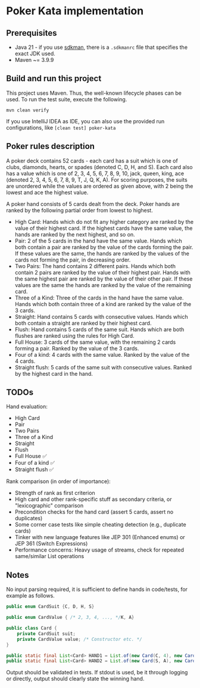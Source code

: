# Poker Kata implementation

## Prerequisites

- Java 21 - if you use [sdkman](https://sdkman.io/), there is a `.sdkmanrc` file that specifies the exact JDK used.
- Maven ~= 3.9.9

## Build and run this project

This project uses Maven. Thus, the well-known lifecycle phases can be used.
To run the test suite, execute the following.

```shell
mvn clean verify
```

If you use IntelliJ IDEA as IDE, you can also use the provided run configurations, like `[clean test] poker-kata`

## Poker rules description

A poker deck contains 52 cards - each card has a suit which is one of clubs, diamonds, hearts, or spades (denoted C, D,
H, and S). Each card also has a value which is one of 2, 3, 4, 5, 6, 7, 8, 9, 10, jack, queen, king, ace (denoted 2, 3,
4, 5, 6, 7, 8, 9, T, J, Q, K, A). For scoring purposes, the suits are unordered while the values are ordered as given
above, with 2 being the lowest and ace the highest value.

A poker hand consists of 5 cards dealt from the deck. Poker hands are ranked by the following partial order from lowest
to highest.

- High Card: Hands which do not fit any higher category are ranked by the value of their highest card. If the highest
  cards have the same value, the hands are ranked by the next highest, and so on.
- Pair: 2 of the 5 cards in the hand have the same value. Hands which both contain a pair are ranked by the value of the
  cards forming the pair. If these values are the same, the hands are ranked by the values of the cards not forming the
  pair, in decreasing order.
- Two Pairs: The hand contains 2 different pairs. Hands which both contain 2 pairs are ranked by the value of their
  highest pair. Hands with the same highest pair are ranked by the value of their other pair. If these values are the
  same the hands are ranked by the value of the remaining card.
- Three of a Kind: Three of the cards in the hand have the same value. Hands which both contain three of a kind are
  ranked by the value of the 3 cards.
- Straight: Hand contains 5 cards with consecutive values. Hands which both contain a straight are ranked by their
  highest card.
- Flush: Hand contains 5 cards of the same suit. Hands which are both flushes are ranked using the rules for High Card.
- Full House: 3 cards of the same value, with the remaining 2 cards forming a pair. Ranked by the value of the 3 cards.
- Four of a kind: 4 cards with the same value. Ranked by the value of the 4 cards.
- Straight flush: 5 cards of the same suit with consecutive values. Ranked by the highest card in the hand.

## TODOs

Hand evaluation:

- High Card
- Pair
- Two Pairs
- Three of a Kind
- Straight
- Flush
- Full House ✅
- Four of a kind ✅
- Straight flush ✅

Rank comparison (in order of importance):

- Strength of rank as first criterion
- High card and other rank-specific stuff as secondary criteria, or "lexicographic" comparison
- Precondition checks for the hand card (assert 5 cards, assert no duplicates)
- Some corner case tests like simple cheating detection (e.g., duplicate cards)
- Tinker with new language features like JEP 301 (Enhanced enums) or JEP 361 (Switch Expressions)
- Performance concerns: Heavy usage of streams, check for repeated same/similar List operations

## Notes

No input parsing required, it is sufficient to define hands in code/tests, for example as follows.

```java
public enum CardSuit {C, D, H, S}
```

```java
public enum CardValue { /* 2, 3, 4, ..., */K, A}
```

```java
public class Card {
    private CardSuit suit;
    private CardValue value; /* Constructor etc. */
}
```

```java
public static final List<Card> HAND1 = List.of(new Card(C, 4), new Card(H, K) /* etc., 5 cards */);
public static final List<Card> HAND2 = List.of(new Card(S, A), new Card(D, 7) /* etc., 5 cards */);
```

Output should be validated in tests. If stdout is used, be it through logging or directly, output should clearly state
the winning hand.
